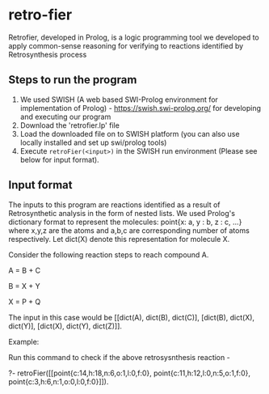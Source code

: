 # retro-fier

Retrofier, developed in Prolog, is a logic programming tool we developed to apply common-sense reasoning for verifying to reactions identified by Retrosynthesis process


## Steps to run the program
1. We used SWISH (A web based SWI-Prolog environment for implementation of Prolog) - https://swish.swi-prolog.org/ for developing and executing our program
2. Download the 'retrofier.lp' file
3. Load the downloaded file on to SWISH platform (you can also use locally installed and set up swi/prolog tools)
4. Execute `retroFier(<input>)` in the SWISH run environment (Please see below for input format).

## Input format

The inputs to this program are reactions identified as a result of Retrosynthetic analysis in the form of nested lists.
We used Prolog's dictionary format to represent the molecules: point{x: a, y : b, z : c, ...} where x,y,z are the atoms and a,b,c are corresponding number of atoms respectively.
Let dict(X) denote this representation for molecule X.

Consider the following reaction steps to reach compound A.

A = B + C 

B = X + Y

X = P + Q

The input in this case would be [[dict(A), dict(B), dict(C)], [dict(B), dict(X), dict(Y)], [dict(X), dict(Y), dict(Z)]].

<!-- Drug - Abacavir -->

<!-- C14H18N6O(Abacavir) = C11H12N5O + C3H6N -->
  

Example:

Run this command to check if the above retrosysnthesis reaction -

?- retroFier([[point{c:14,h:18,n:6,o:1,l:0,f:0}, point{c:11,h:12,l:0,n:5,o:1,f:0}, point{c:3,h:6,n:1,o:0,l:0,f:0}]]).
